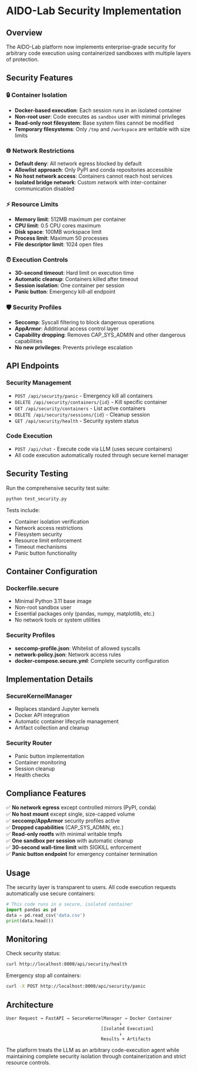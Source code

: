 # AIDO-Lab Security Implementation

## Overview
The AIDO-Lab platform now implements enterprise-grade security for arbitrary code execution using containerized sandboxes with multiple layers of protection.

## Security Features

### 🔒 Container Isolation
- **Docker-based execution**: Each session runs in an isolated container
- **Non-root user**: Code executes as `sandbox` user with minimal privileges
- **Read-only root filesystem**: Base system files cannot be modified
- **Temporary filesystems**: Only `/tmp` and `/workspace` are writable with size limits

### 🌐 Network Restrictions
- **Default deny**: All network egress blocked by default
- **Allowlist approach**: Only PyPI and conda repositories accessible
- **No host network access**: Containers cannot reach host services
- **Isolated bridge network**: Custom network with inter-container communication disabled

### ⚡ Resource Limits
- **Memory limit**: 512MB maximum per container
- **CPU limit**: 0.5 CPU cores maximum
- **Disk space**: 100MB workspace limit
- **Process limit**: Maximum 50 processes
- **File descriptor limit**: 1024 open files

### ⏰ Execution Controls
- **30-second timeout**: Hard limit on execution time
- **Automatic cleanup**: Containers killed after timeout
- **Session isolation**: One container per session
- **Panic button**: Emergency kill-all endpoint

### 🛡️ Security Profiles
- **Seccomp**: Syscall filtering to block dangerous operations
- **AppArmor**: Additional access control layer
- **Capability dropping**: Removes CAP_SYS_ADMIN and other dangerous capabilities
- **No new privileges**: Prevents privilege escalation

## API Endpoints

### Security Management
- `POST /api/security/panic` - Emergency kill all containers
- `DELETE /api/security/containers/{id}` - Kill specific container
- `GET /api/security/containers` - List active containers
- `DELETE /api/security/sessions/{id}` - Cleanup session
- `GET /api/security/health` - Security system status

### Code Execution
- `POST /api/chat` - Execute code via LLM (uses secure containers)
- All code execution automatically routed through secure kernel manager

## Security Testing

Run the comprehensive security test suite:

```bash
python test_security.py
```

Tests include:
- Container isolation verification
- Network access restrictions
- Filesystem security
- Resource limit enforcement
- Timeout mechanisms
- Panic button functionality

## Container Configuration

### Dockerfile.secure
- Minimal Python 3.11 base image
- Non-root sandbox user
- Essential packages only (pandas, numpy, matplotlib, etc.)
- No network tools or system utilities

### Security Profiles
- **seccomp-profile.json**: Whitelist of allowed syscalls
- **network-policy.json**: Network access rules
- **docker-compose.secure.yml**: Complete security configuration

## Implementation Details

### SecureKernelManager
- Replaces standard Jupyter kernels
- Docker API integration
- Automatic container lifecycle management
- Artifact collection and cleanup

### Security Router
- Panic button implementation
- Container monitoring
- Session cleanup
- Health checks

## Compliance Features

✅ **No network egress** except controlled mirrors (PyPI, conda)  
✅ **No host mount** except single, size-capped volume  
✅ **seccomp/AppArmor** security profiles active  
✅ **Dropped capabilities** (CAP_SYS_ADMIN, etc.)  
✅ **Read-only rootfs** with minimal writable tmpfs  
✅ **One sandbox per session** with automatic cleanup  
✅ **30-second wall-time limit** with SIGKILL enforcement  
✅ **Panic button endpoint** for emergency container termination  

## Usage

The security layer is transparent to users. All code execution requests automatically use secure containers:

```python
# This code runs in a secure, isolated container
import pandas as pd
data = pd.read_csv('data.csv')
print(data.head())
```

## Monitoring

Check security status:
```bash
curl http://localhost:8000/api/security/health
```

Emergency stop all containers:
```bash
curl -X POST http://localhost:8000/api/security/panic
```

## Architecture

```
User Request → FastAPI → SecureKernelManager → Docker Container
                                           ↓
                                    [Isolated Execution]
                                           ↓
                                    Results + Artifacts
```

The platform treats the LLM as an arbitrary code-execution agent while maintaining complete security isolation through containerization and strict resource controls.
